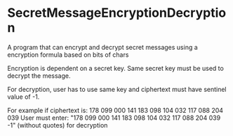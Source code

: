 # SecretMessageEncryptionDecryption
A program that can encrypt and decrypt secret messages using a encryption formula based on bits of chars

Encryption is dependent on a secret key. Same secret key must be used to decrypt the message.

For decryption, user has to use same key and ciphertext must have sentinel value of -1.

For example if ciphertext is: 178 099 000 141 183 098 104 032 117 088 204 039
User must enter: "178 099 000 141 183 098 104 032 117 088 204 039 -1" (without quotes) for decryption
